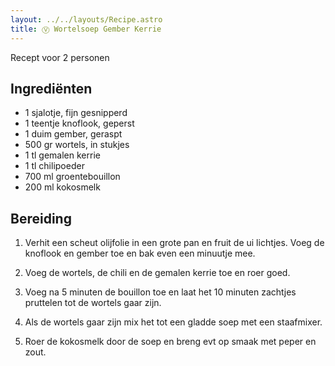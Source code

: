 ```yaml
---
layout: ../../layouts/Recipe.astro
title: Ⓥ Wortelsoep Gember Kerrie
---
```



R﻿ecept voor 2 personen

## Ingrediënten

* 1﻿ sjalotje, fijn gesnipperd
* 1﻿ teentje knoflook, geperst
* 1﻿ duim gember, geraspt
* 5﻿00 gr wortels, in stukjes
* 1﻿ tl gemalen kerrie
* 1﻿ tl chilipoeder
* 7﻿00 ml groentebouillon
* 2﻿00 ml kokosmelk

## Bereiding

1. V﻿erhit een scheut olijfolie in een grote pan en fruit de ui lichtjes. Voeg de knoflook en gember toe en bak even een minuutje mee. 


2. V﻿oeg de wortels, de chili en de gemalen kerrie toe en roer goed. 
3. V﻿oeg na 5 minuten de bouillon toe en laat het 10 minuten zachtjes pruttelen tot de wortels gaar zijn.
4. A﻿ls de wortels gaar zijn mix het tot een gladde soep met een staafmixer. 
5. R﻿oer de kokosmelk door de soep en breng evt op smaak met peper en zout.
